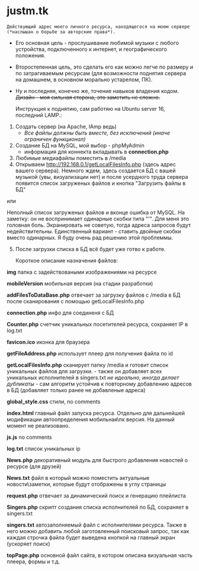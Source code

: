 # justm.tk
    Действующий адрес моего личного ресурса, находящегося на моем сервере (*наслышан о борьбе за авторские права*). 
- Его основная цель - прослушивание любимой музыки с любого устройства, подключенного к интернет, и географического положения. 
- Второстепенная цель, это сделать его как можно легче по размеру и по затрагиваемым ресурсам (для возможности поднятия сервера на домашнем, в основном морально устарелом, ПК).
- Ну и последняя, конечно же, точение навыков владения кодом.
~~Дизайн - моя сильная сторона, это заметить не сложно.~~

    Инструкция к поднятию, сам работяю на Ubuntu server 16, последний LAMP.:
1. Создать сервер (на Apache, lAmp ведь)
   - *Все файлы должны быть вместе, без исключений (иначе ограничен функционал)*
2. Создание БД на MySQL, мой выбор - phpMyAdmin
   - информация для коннекта вкладывать в **connection.php**
3. Любимые медиафайлы поместить в /media
4. Открываем http://192.168.0.1/getLocalFilesInfo.php (здесь адрес вашего сервера). Немного ждем, здесь создается БД с вашей музыкой (увы, визуализации нет) и после усердного труда сервера появится список загруженых файлов и кнопка "Загрузить файлы в БД"

  или
  
Неполный список загруженых файлов и вконце ошибка от MySQL. На заметку: он не воспринимает одинарные скобки типа "'". Для меня это головная боль. Экранировать не советую, тогда адреса запросов будут недействительны. Единственный вариант - ставить двойные скобки вместо одинарных. Я буду очень рад решению этой проблеммы.

5. После загрузки списка в БД всё будет уже готво к работе.

    Короткое описание назначения файлов:
	
**img**                     папка с задействоваными изображениями на ресурсе

**mobileVersion**           мобильная версия (на стадии разработки)

**addFilesToDataBase.php**  отвечает за загрузку файлов с /media в БД после сканирования с помощью getLocalFilesInfo.php

**connection.php**          инфо для соединеня с БД

**Counter.php**             счетчик уникальных посетителей ресурса, сохраняет IP в log.txt

**favicon.ico**             иконка для браузера

**getFileAddress.php**      использует плеер для получения файла по id

**getLocalFilesInfo.php**   сканирует папку /media и готовит список уникальных файлов для загрузки. 
                              - также он добавляет всех уникальных исполнителей в singers.txt *не идеально, иногда делает дубликаты*
                              - сам алгоритм устойчив к повторному добавлению адресов в БД (добавляет только ранее не добавленые адреса)
			      
**global_style.css**        стили, no comments 

**index.html**              главный файл запуска ресурса. Отдельно для дальнейшей модификации автоопределения мобильная\пк версия. На                               данный момент не реализовано.

**js.js**                   no comments

**log.txt**                 список уникальных ip

**News.php**                декоративный модуль для быстрого добавления новостей о ресурсе (для друзей)

**News.txt**                файл в который можно поместить актуальные новости\заметки, которые будут отображены в углу страницы

**request.php**             отвечает за динамический поиск и генерацию плейлиста

**Singers.php**             скрипт создания списка исполнителей по БД, сохраняет в singers.txt

**singers.txt**             автозаполняемый файл с исполнителями ресурса. Также в него можно добавить любой заготовленный поисковый                                 запрос, так как каждая строчка файла будет выведена кнопкой на главный экран (ускоряет поиск)

**topPage.php**             основной файл сайта, в котором описана визуальная часть плеера, формы и т.д.
